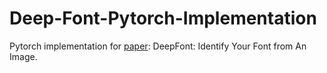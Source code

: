 # Deep-Font-Pytorch-Implementation
Pytorch implementation for [paper](https://arxiv.org/pdf/1507.03196v1.pdf): DeepFont: Identify Your Font from An Image.
